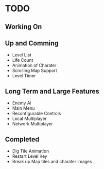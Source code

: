 # TODO

## Working On

## Up and Comming

* Level List
* Life Count
* Animation of Charater
* Scrolling Map Support
* Level Timer

## Long Term and Large Features

* Enemy AI
* Main Menu
* Reconfigurable Controls
* Local Multiplayer
* Network Multiplayer


## Completed

* Dig Tile Animation
* Restart Level Key
* Break up Map tiles and charater images


